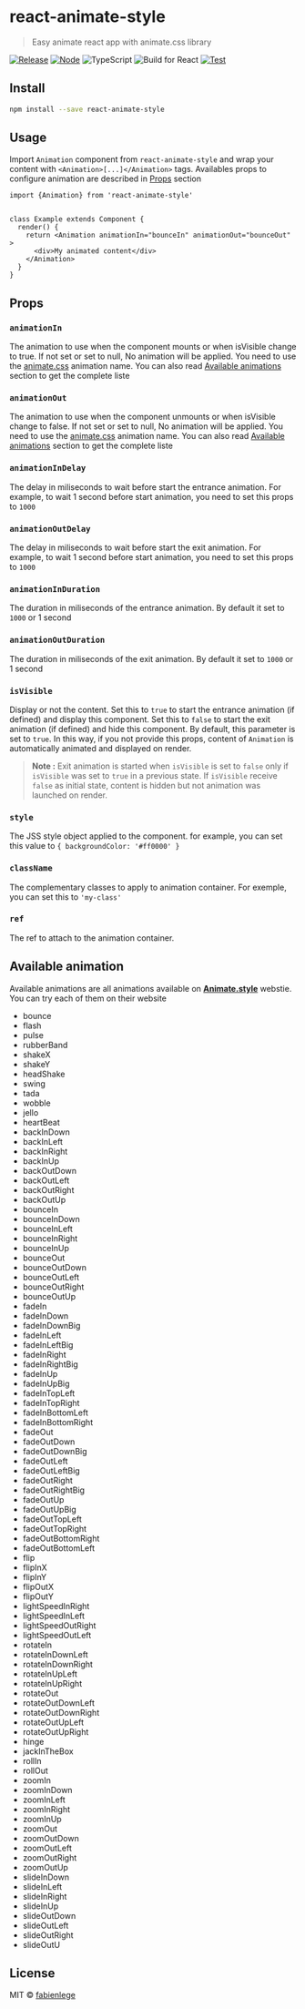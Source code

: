 # react-animate-style

> Easy animate react app with animate.css library

[![Release](https://img.shields.io/github/v/release/react-play/react-animate-style?style=for-the-badge)](https://github.com/react-play/react-animate-style/releases) [![Node](https://img.shields.io/node/v/react-play/react-animate-style?style=for-the-badge)](https://www.npmjs.com/package/react-play/react-animate-style) ![TypeScript](https://img.shields.io/npm/types/typescript?style=for-the-badge) ![Build for React](https://img.shields.io/badge/Build%20for-React-61dafb?style=for-the-badge) [![Test](https://img.shields.io/appveyor/tests/react-play/react-animate-style?style=for-the-badge)](https://github.com/react-play/react-animate-style/actions/)

## Install

```bash
npm install --save react-animate-style
```

## Usage

Import `Animation` component from `react-animate-style` and wrap your content with `<Animation>[...]</Animation>` tags. Availables props to configure animation are described in [Props](#props) section


```tsx
import {Animation} from 'react-animate-style'


class Example extends Component {
  render() {
    return <Animation animationIn="bounceIn" animationOut="bounceOut" >
      <div>My animated content</div>
    </Animation>
  }
}
```

## Props
### `animationIn`
The animation to use when the component mounts or when isVisible change to true.
If not set or set to null, No animation will be applied. 
You need to use the [animate.css](https://animate.style) animation name. You can also read [Available animations](#available-animations) section to get the complete liste

### `animationOut`
The animation to use when the component unmounts or when isVisible change to false.
If not set or set to null, No animation will be applied. 
You need to use the [animate.css](https://animate.style) animation name. You can also read [Available animations](#available-animations) section to get the complete liste
   
### `animationInDelay`
  The delay in miliseconds to wait before start the entrance animation. For example, to wait 1 second before start animation, you need to set this props to `1000`

### `animationOutDelay`
  The delay in miliseconds to wait before start the exit animation. For example, to wait 1 second before start animation, you need to set this props to `1000`

### `animationInDuration`
The duration in miliseconds of the entrance animation. By default it set to `1000` or 1 second

### `animationOutDuration`
The duration in miliseconds of the exit animation. By default it set to `1000` or 1 second
  
### `isVisible`
  Display or not the content. Set this to `true` to start the entrance animation (if defined) and display this component.
  Set this to `false` to start the exit animation (if defined) and hide this component.
  By default, this parameter is set to `true`. In this way, if you not provide this props, content of `Animation` is automatically animated and displayed on render.
> **Note :** Exit animation is started when `isVisible` is set to `false` only if `isVisible` was set to `true` in a previous state. If `isVisible` receive `false` as initial state, content is hidden but not animation was launched on render.

### `style`
   The JSS style object applied to the component.
   for example, you can set this value to `{ backgroundColor: '#ff0000' }`

### `className`
The complementary classes to apply to animation container.
For exemple, you can set this to `'my-class'`
   
### `ref`
The ref to attach to the animation container.

## Available animation
Available animations are all animations available on **[Animate.style](https://animate.style)** webstie. You can try each of them on their website

 - bounce
 - flash
 - pulse
 - rubberBand
 - shakeX
 - shakeY
 - headShake
 - swing
 - tada
 - wobble
 - jello
 - heartBeat
 - backInDown
 - backInLeft
 - backInRight
 - backInUp
 - backOutDown
 - backOutLeft
 - backOutRight
 - backOutUp
 - bounceIn
 - bounceInDown
 - bounceInLeft
 - bounceInRight
 - bounceInUp
 - bounceOut
 - bounceOutDown
 - bounceOutLeft
 - bounceOutRight
 - bounceOutUp
 - fadeIn
 - fadeInDown
 - fadeInDownBig
 - fadeInLeft
 - fadeInLeftBig
 - fadeInRight
 - fadeInRightBig
 - fadeInUp
 - fadeInUpBig
 - fadeInTopLeft
 - fadeInTopRight
 - fadeInBottomLeft
 - fadeInBottomRight
 - fadeOut
 - fadeOutDown
 - fadeOutDownBig
 - fadeOutLeft
 - fadeOutLeftBig
 - fadeOutRight
 - fadeOutRightBig
 - fadeOutUp
 - fadeOutUpBig
 - fadeOutTopLeft
 - fadeOutTopRight
 - fadeOutBottomRight
 - fadeOutBottomLeft
 - flip
 - flipInX
 - flipInY
 - flipOutX
 - flipOutY
 - lightSpeedInRight
 - lightSpeedInLeft
 - lightSpeedOutRight
 - lightSpeedOutLeft
 - rotateIn
 - rotateInDownLeft
 - rotateInDownRight
 - rotateInUpLeft
 - rotateInUpRight
 - rotateOut
 - rotateOutDownLeft
 - rotateOutDownRight
 - rotateOutUpLeft
 - rotateOutUpRight
 - hinge
 - jackInTheBox
 - rollIn
 - rollOut
 - zoomIn
 - zoomInDown
 - zoomInLeft
 - zoomInRight
 - zoomInUp
 - zoomOut
 - zoomOutDown
 - zoomOutLeft
 - zoomOutRight
 - zoomOutUp
 - slideInDown
 - slideInLeft
 - slideInRight
 - slideInUp
 - slideOutDown
 - slideOutLeft
 - slideOutRight
 - slideOutU

## License

MIT © [fabienlege](https://github.com/fabienlege)
